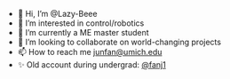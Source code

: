 - 👋 Hi, I’m @Lazy-Beee
- 👀 I’m interested in control/robotics
- 🌱 I’m currently a ME master student
- 💞️ I’m looking to collaborate on world-changing projects
- 📫 How to reach me junfan@umich.edu
- ✨ Old account during undergrad: [@fanj1](https://github.com/fanj1)

<!---
Lazy-Beee/Lazy-Beee is a ✨ special ✨ repository because its `README.md` (this file) appears on your GitHub profile.
You can click the Preview link to take a look at your changes.
--->

